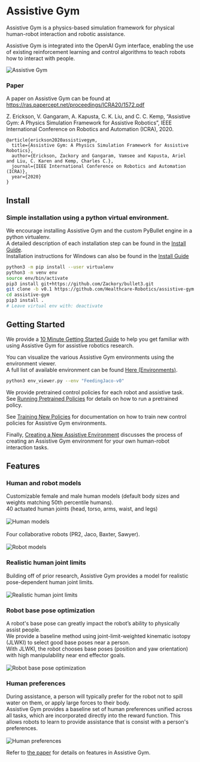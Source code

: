 # Assistive Gym

Assistive Gym is a physics-based simulation framework for physical human-robot interaction and robotic assistance.

Assistive Gym is integrated into the OpenAI Gym interface, enabling the use of existing reinforcement learning and control algorithms to teach robots how to interact with people. 

![Assistive Gym](images/assistive_gym.jpg "Assistive Gym")

### Paper
A paper on Assistive Gym can be found at https://ras.papercept.net/proceedings/ICRA20/1572.pdf

Z. Erickson, V. Gangaram, A. Kapusta, C. K. Liu, and C. C. Kemp, “Assistive Gym: A Physics Simulation Framework for Assistive Robotics”, IEEE International Conference on Robotics and Automation (ICRA), 2020.
```
@article{erickson2020assistivegym,
  title={Assistive Gym: A Physics Simulation Framework for Assistive Robotics},
  author={Erickson, Zackory and Gangaram, Vamsee and Kapusta, Ariel and Liu, C. Karen and Kemp, Charles C.},
  journal={IEEE International Conference on Robotics and Automation (ICRA)},
  year={2020}
}
```

## Install
### Simple installation using a python virtual environment.
We encourage installing Assistive Gym and the custom PyBullet engine in a python virtualenv.  
A detailed description of each installation step can be found in the [Install Guide](https://github.com/Healthcare-Robotics/assistive-gym/wiki/1.-Install).  
Installation instructions for Windows can also be found in the [Install Guide](https://github.com/Healthcare-Robotics/assistive-gym/wiki/1.-Install#installing-on-windows)
```bash
python3 -m pip install --user virtualenv
python3 -m venv env
source env/bin/activate
pip3 install git+https://github.com/Zackory/bullet3.git
git clone -b v0.1 https://github.com/Healthcare-Robotics/assistive-gym.git
cd assistive-gym
pip3 install .
# Leave virtual env with: deactivate
```

## Getting Started
We provide a [10 Minute Getting Started Guide](https://github.com/Healthcare-Robotics/assistive-gym/wiki/3.-Getting-Started) to help you get familiar with using Assistive Gym for assistive robotics research.

You can visualize the various Assistive Gym environments using the environment viewer.  
A full list of available environment can be found [Here (Environments)](https://github.com/Healthcare-Robotics/assistive-gym/wiki/2.-Environments).
```bash
python3 env_viewer.py --env "FeedingJaco-v0"
```

We provide pretrained control policies for each robot and assistive task.  
See [Running Pretrained Policies](https://github.com/Healthcare-Robotics/assistive-gym/wiki/4.-Running-Pretrained-Policies) for details on how to run a pretrained policy.

See [Training New Policies](https://github.com/Healthcare-Robotics/assistive-gym/wiki/5.-Training-New-Policies) for documentation on how to train new control policies for Assistive Gym environments.

Finally, [Creating a New Assistive Environment](https://github.com/Healthcare-Robotics/assistive-gym/wiki/6.-Creating-a-New-Assistive-Environment) discusses the process of creating an Assistive Gym environment for your own human-robot interaction tasks.

## Features
### Human and robot models 
Customizable female and male human models (default body sizes and weights matching 50th percentile humans).  
40 actuated human joints (head, torso, arms, waist, and legs)  
&nbsp;  
![Human models](images/human_models.gif "Human models")  
&nbsp;  
Four collaborative robots (PR2, Jaco, Baxter, Sawyer).  
&nbsp;  
![Robot models](images/robot_models.gif "Robot models")
### Realistic human joint limits
Building off of prior research, Assistive Gym provides a model for realistic pose-dependent human joint limits.  
&nbsp;  
![Realistic human joint limits](images/realistic_human_joint_limits.gif "Realistic human joint limits")
### Robot base pose optimization
A robot's base pose can greatly impact the robot’s ability to physically assist people.  
We provide a baseline method using joint-limit-weighted kinematic isotopy (JLWKI) to select good base poses near a person.  
With JLWKI, the robot chooses base poses (position and yaw orientation) with high manipulability near end effector goals.  
&nbsp;  
![Robot base pose optimization](images/robot_base_pose_optimization.gif "Robot base pose optimization")
### Human preferences
During assistance, a person will typically prefer for the robot not to spill water on them, or apply large forces to their body.  
Assistive Gym provides a baseline set of human preferences unified across all tasks, which are incorporated directly into the reward function.
This allows robots to learn to provide assistance that is consist with a person's preferences.  
&nbsp;  
![Human preferences](images/human_preferences.gif "Human preferences")

Refer to [the paper](https://arxiv.org/abs/1910.04700) for details on features in Assistive Gym.
